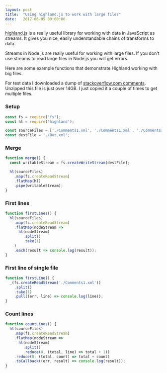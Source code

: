 ```yaml
---
layout: post
title:  "Using highland.js to work with large files"
date:   2017-06-05 09:00:00
---
```


[highland.js](http://highlandjs.org) is a really useful library for working with data in JavaScript as streams. It gives you nice, easily understandable chains of transforms to data.

Streams in Node.js are really useful for working with large files. If you don't use streams to read large files in Node.js you will get errors.

Here are some example functions that demonstrate Highland working with big files.

For test data I downloaded a dump of [stackoverflow.com comments](https://archive.org/download/stackexchange/stackoverflow.com-Comments.7z). Unzipped this file is just over 14GB. I just copied it a couple of times to get multiple files.

### Setup

```javascript
const fs = require("fs");
const hl = require('highland');

const sourceFiles = ['./Comments1.xml', './Comments1.xml', './Comments1.xml'];
const destFile = './Out.xml';
```

### Merge

```javascript
function merge() {
  const writableStream = fs.createWriteStream(destFile);

  hl(sourceFiles)
    .map(fs.createReadStream)
    .flatMap(hl)
    .pipe(writableStream);
}
```

### First lines

```javascript
function firstLines() {
  hl(sourceFiles)
    .map(fs.createReadStream)
    .flatMap(nodeStream =>
      hl(nodeStream)
        .split()
        .take(1)
    )
    .each(result => console.log(result));
}
```

### First line of single file

```javascript
function firstLine() {
  _(fs.createReadStream('./Comments1.xml'))
    .split()
    .take(1)
    .pull((err, line) => console.log(line));
}
```

### Count lines

```javascript
function countLines() {
  hl(sourceFiles)
    .map(fs.createReadStream)
    .flatMap(nodeStream =>
      hl(nodeStream)
        .split()
        .reduce(0, (total, line) => total + 1))
    .reduce(0, (total, count) => total + count)
    .toCallback((err, result) => console.log(result));
}
```
